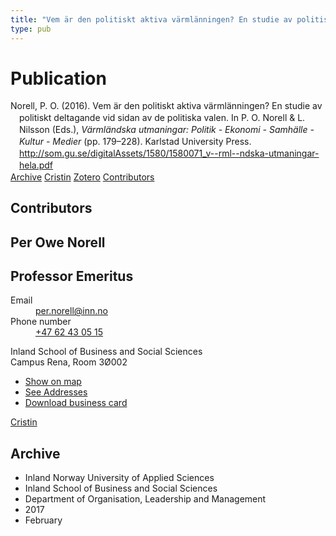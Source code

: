 ```yaml
---
title: "Vem är den politiskt aktiva värmlänningen? En studie av politiskt deltagande vid sidan av de politiska valen"
type: pub
---
```

<h1>Publication</h1>
<article id="csl-bib-container-CSIB93AP" class="csl-bib-container">
  <div class="csl-bib-body" style="line-height: 1.35; padding-left: 1em; text-indent:-1em;">
  <div class="csl-entry">Norell, P. O. (2016). Vem &#xE4;r den politiskt aktiva v&#xE4;rml&#xE4;nningen? En studie av politiskt deltagande vid sidan av de politiska valen. In P. O. Norell &amp; L. Nilsson (Eds.), <i>V&#xE4;rml&#xE4;ndska utmaningar: Politik - Ekonomi - Samh&#xE4;lle - Kultur - Medier</i> (pp. 179&#x2013;228). Karlstad University Press. <a href="http://som.gu.se/digitalAssets/1580/1580071_v--rml--ndska-utmaningar-hela.pdf">http://som.gu.se/digitalAssets/1580/1580071_v--rml--ndska-utmaningar-hela.pdf</a></div>
</div>
  <div class="csl-bib-buttons">
    <a href="#taxonomy-article-CSIB93AP" class="csl-bib-button">Archive</a>
    <a href="https://app.cristin.no/results/show.jsf?id=1445234" alt="Cristin URL" class="csl-bib-button">Cristin</a>
    <a href="http://zotero.org/groups/5022929/items/CSIB93AP" alt="Zotero URL" class="csl-bib-button">Zotero</a>
    <a href="#contributors-article-CSIB93AP" class="csl-bib-button">Contributors</a>
  </div>
  <div id="csl-bib-meta-container-CSIB93AP"></div>
</article>
<div id="csl-bib-meta-CSIB93AP" class="csl-bib-meta">
  <article id="contributors-article-CSIB93AP" class="contributors-article">
    <h1>Contributors</h1>
    <div class="personas">
<div class="vrtx-hinn-person-card">
<div class="photo">
<i class="lar la-user-circle missing-person"></i>
</div>
<div class="info">
<hgroup><h1>Per Owe Norell</h1>
<h2>Professor Emeritus</h2>
</hgroup><dl>
<dt>Email</dt>
<dd>
<a href="mailto:per.norell@inn.no">per.norell@inn.no</a>
</dd>
<dt>Phone number</dt>
<dd><a href="tel:+4762430515">
+47 62 43 05 15
</a></dd>
</dl>
<p>
Inland School of Business and Social Sciences<br>
Campus Rena,
Room 3Ø002
</p>
<ul class="vrtx-hinn-links">
<li><a href="https://www.google.com/maps?q=61.13620,11.37454">Show on map</a></li>
<li><a href="https://www.inn.no/english/find-an-employee/per-norell.html#vrtx-hinn-addresses">See Addresses</a></li>
<li><a href="https://www.inn.no/english/find-an-employee/per-norell.html?vrtx=vcf">Download business card</a></li>
</ul>
</div>
</div>
<a href="https://app.cristin.no/persons/show.jsf?id=328235" alt="Cristin URL" class="personas-cristin">Cristin</a>
</div>
  </article>
  <article id="taxonomy-article-CSIB93AP" class="taxonomy-article">
    <h1>Archive</h1>
    <ul>
      <li>Inland Norway University of Applied Sciences</li>
      <li>Inland School of Business and Social Sciences</li>
      <li>Department of Organisation, Leadership and Management</li>
      <li>2017</li>
      <li>February</li>
    </ul>
  </article>
</div>

